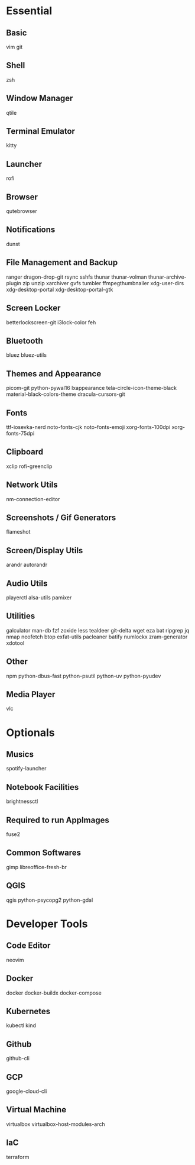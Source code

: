 # Essential

## Basic
vim
git

## Shell
zsh

## Window Manager
qtile

## Terminal Emulator
kitty

## Launcher
rofi

## Browser
qutebrowser

## Notifications
dunst

## File Management and Backup
ranger
dragon-drop-git
rsync
sshfs
thunar
thunar-volman
thunar-archive-plugin
zip
unzip
xarchiver
gvfs
tumbler
ffmpegthumbnailer
xdg-user-dirs
xdg-desktop-portal
xdg-desktop-portal-gtk

## Screen Locker
betterlockscreen-git
i3lock-color
feh

## Bluetooth
bluez
bluez-utils

## Themes and Appearance
picom-git
python-pywal16
lxappearance
tela-circle-icon-theme-black
material-black-colors-theme
dracula-cursors-git

## Fonts
ttf-iosevka-nerd
noto-fonts-cjk
noto-fonts-emoji
xorg-fonts-100dpi
xorg-fonts-75dpi

## Clipboard
xclip
rofi-greenclip

## Network Utils
nm-connection-editor

## Screenshots / Gif Generators
flameshot

## Screen/Display Utils
arandr
autorandr

## Audio Utils
playerctl
alsa-utils
pamixer

## Utilities
galculator
man-db
fzf
zoxide
less
tealdeer
git-delta
wget
eza
bat
ripgrep
jq
nmap
neofetch
btop
exfat-utils
pacleaner
batify
numlockx
zram-generator
xdotool

## Other
npm
python-dbus-fast
python-psutil
python-uv
python-pyudev

## Media Player
vlc

# Optionals
## Musics
spotify-launcher

## Notebook Facilities
brightnessctl

## Required to run AppImages
fuse2

## Common Softwares
gimp
libreoffice-fresh-br

## QGIS
qgis
python-psycopg2
python-gdal

# Developer Tools

## Code Editor
neovim

## Docker
docker
docker-buildx
docker-compose

## Kubernetes
kubectl
kind

## Github
github-cli

## GCP
google-cloud-cli

## Virtual Machine
virtualbox
virtualbox-host-modules-arch

## IaC
terraform

